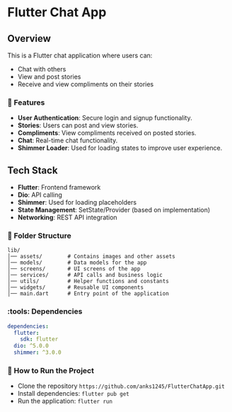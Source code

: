 # Flutter Chat App

## Overview

This is a Flutter chat application where users can:

- Chat with others
- View and post stories
- Receive and view compliments on their stories

### :rocket: Features

- **User Authentication**: Secure login and signup functionality.
- **Stories**: Users can post and view stories.
- **Compliments**: View compliments received on posted stories.
- **Chat**: Real-time chat functionality.
- **Shimmer Loader**: Used for loading states to improve user experience.

## Tech Stack

- **Flutter**: Frontend framework
- **Dio**: API calling
- **Shimmer**: Used for loading placeholders
- **State Management**: SetState/Provider (based on implementation)
- **Networking**: REST API integration

### :open_file_folder: Folder Structure

```
lib/
│── assets/        # Contains images and other assets
│── models/        # Data models for the app
│── screens/       # UI screens of the app
│── services/      # API calls and business logic
│── utils/         # Helper functions and constants
│── widgets/       # Reusable UI components
│── main.dart      # Entry point of the application
```

### :tools: Dependencies

```yaml
dependencies:
  flutter:
    sdk: flutter
  dio: ^5.0.0
  shimmer: ^3.0.0
```

### :pushpin: How to Run the Project

* Clone the repository `https://github.com/anks1245/FlutterChatApp.git`
* Install dependencies: `flutter pub get`
* Run the application: `flutter run`
